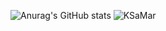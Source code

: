 ![Anurag's GitHub stats](https://github-readme-stats.vercel.app/api?username=baobaoJK&bg_color=#5BD4CE,#FF80AB&theme=radical)
![KSaMar](http://pic.ksamar.top/i/2024/08/10/66b66ef4ec242.jpg)
